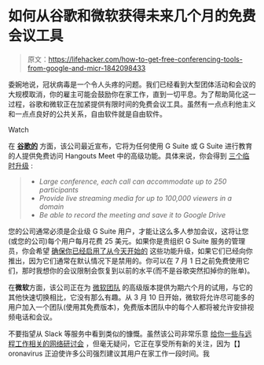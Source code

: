 # 如何从谷歌和微软获得未来几个月的免费会议工具

> 原文：<https://lifehacker.com/how-to-get-free-conferencing-tools-from-google-and-micr-1842098433>

委婉地说，冠状病毒是一个令人头疼的问题。我们已经看到大型团体活动和会议的大规模取消，你的雇主可能会鼓励你在家工作，直到一切平息。为了帮助简化这一过程，谷歌和微软正在加紧提供有限时间的免费会议工具。虽然有一点点利他主义和一点点良好的公共关系，自由软件就是自由软件。

Watch

在 [**谷歌的**](https://cloud.google.com/blog/products/g-suite/helping-businesses-and-schools-stay-connected-in-response-to-coronavirus) 方面，该公司最近宣布，它将为任何使用 G Suite 或 G Suite 进行教育的人提供免费访问 Hangouts Meet 中的高级功能。具体来说，你会得到 [三个临时升级](https://cloud.google.com/blog/products/g-suite/helping-businesses-and-schools-stay-connected-in-response-to-coronavirus) :

> *   *Large conference, each call can accommodate up to 250 participants*
> *   *Provide live streaming media for up to 100,000 viewers in a domain*
> *   *Be able to record the meeting and save it to Google Drive*

您的公司通常必须是企业级 G Suite 用户，才能让这么多人参加会议，这将让您(或您的公司)每个用户每月花费 25 美元。如果你是贵组织 G Suite 服务的管理员，你会希望 [确保你已经启用了从今天开始的](https://gsuiteupdates.googleblog.com/2020/03/enabling-hangouts-meet-premium-features.html) 这些功能升级，如果它们已经向你推出，因为它们通常在默认情况下是禁用的。你可以在 7 月 1 日之前免费使用它们，那时我想你的会议限制会恢复到以前的水平(而不是谷歌突然扣掉你的账单)。

在**微软**方面，该公司正在为 [微软团队](https://www.microsoft.com/en-us/microsoft-365/business/office-365-enterprise-e1-business-software?activetab=pivot%3aoverviewtab) 的高级版本提供为期六个月的试用，与它的其他快速切换相比，它没有那么有趣。从 3 月 10 日开始，微软将允许尽可能多的用户加入一个团队(使用其免费版本)，免费版本团队中的每个人都将被允许安排视频电话和会议。

不要指望从 Slack 等服务中看到类似的慷慨。虽然该公司非常乐意 [给你一些与远程工作相关的网络研讨会](https://slackhq.com/managing-remote-work-in-slack) ，但毫无疑问，它正在享受所有新的关注，因为【】oronavirus 正迫使许多公司强烈建议其用户在家工作一段时间。我